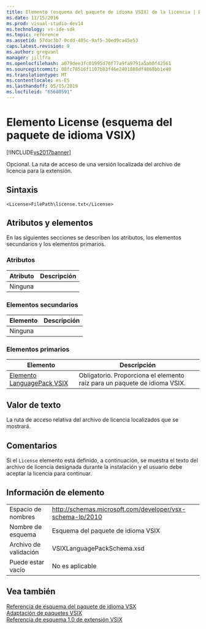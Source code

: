 ```yaml
---
title: Elemento (esquema del paquete de idioma VSIX) de la licencia | Documentos de Microsoft
ms.date: 11/15/2016
ms.prod: visual-studio-dev14
ms.technology: vs-ide-sdk
ms.topic: reference
ms.assetid: 57dac3b7-0cdd-405c-9af5-30ed9ca45e53
caps.latest.revision: 9
ms.author: gregvanl
manager: jillfra
ms.openlocfilehash: a079dee3fc01995d70f77a9fa9791a5ab0f42561
ms.sourcegitcommit: 08fc78516f1107b83f46e2401888df4868bb1e40
ms.translationtype: MT
ms.contentlocale: es-ES
ms.lasthandoff: 05/15/2019
ms.locfileid: "65680591"
---
```

# <a name="license-element-vsix-language-pack-schema"></a>Elemento License (esquema del paquete de idioma VSIX)
[!INCLUDE[vs2017banner](../includes/vs2017banner.md)]

Opcional. La ruta de acceso de una versión localizada del archivo de licencia para la extensión.  
  
## <a name="syntax"></a>Sintaxis  
  
```  
<License>FilePath\license.txt</License>  
```  
  
## <a name="attributes-and-elements"></a>Atributos y elementos  
 En las siguientes secciones se describen los atributos, los elementos secundarios y los elementos primarios.  
  
### <a name="attributes"></a>Atributos  
  
|Atributo|Descripción|  
|---------------|-----------------|  
|Ninguna||  
  
### <a name="child-elements"></a>Elementos secundarios  
  
|Elemento|Descripción|  
|-------------|-----------------|  
|Ninguna||  
  
### <a name="parent-elements"></a>Elementos primarios  
  
|Elemento|Descripción|  
|-------------|-----------------|  
|[Elemento LanguagePack VSIX](../extensibility/vsixlanguagepack-element-vsix-language-pack-schema.md)|Obligatorio. Proporciona el elemento raíz para un paquete de idioma VSIX.|  
  
## <a name="text-value"></a>Valor de texto  
 La ruta de acceso relativa del archivo de licencia localizados que se mostrará.  
  
## <a name="remarks"></a>Comentarios  
 Si el `License` elemento está definido, a continuación, se muestra el texto del archivo de licencia designada durante la instalación y el usuario debe aceptar la licencia para continuar.  
  
## <a name="element-information"></a>Información de elemento  
  
|                 |                                                           |
|-----------------|-----------------------------------------------------------|
|    Espacio de nombres    | http://schemas.microsoft.com/developer/vsx-schema-lp/2010 |
|   Nombre de esquema   |                 Esquema del paquete de idioma VSIX                 |
| Archivo de validación |                VSIXLanguagePackSchema.xsd                 |
|  Puede estar vacío   |                      No es aplicable                       |
  
## <a name="see-also"></a>Vea también  
 [Referencia de esquema del paquete de idioma VSX](../extensibility/vsx-language-pack-schema-reference.md)   
 [Adaptación de paquetes VSIX](../extensibility/localizing-vsix-packages.md)   
 [Referencia de esquema 1.0 de extensión VSIX](https://msdn.microsoft.com/76e410ec-b1fb-4652-ac98-4a4c52e09a2b)

